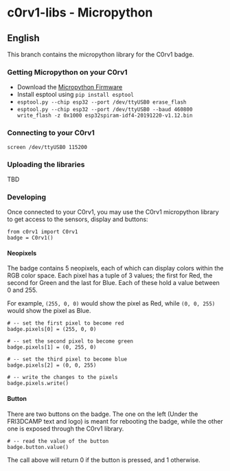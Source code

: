 # c0rv1-libs - Micropython

## English
This branch contains the micropython library for the C0rv1 badge.

### Getting Micropython on your C0rv1
- Download the [Micropython Firmware](https://micropython.org/resources/firmware/esp32spiram-idf4-20191220-v1.12.bin)
- Install esptool using ```pip install esptool```
- ``` esptool.py --chip esp32 --port /dev/ttyUSB0 erase_flash ```
- ``` esptool.py --chip esp32 --port /dev/ttyUSB0 --baud 460800 write_flash -z 0x1000 esp32spiram-idf4-20191220-v1.12.bin ```

### Connecting to your C0rv1
``` screen /dev/ttyUSB0 115200 ```

### Uploading the libraries
TBD

### Developing
Once connected to your C0rv1, you may use the C0rv1 micropython library to get access to the sensors, display and buttons:

```
from c0rv1 import C0rv1
badge = C0rv1()
```

#### Neopixels
The badge contains 5 neopixels, each of which can display colors within the RGB color space. Each pixel has a tuple of 3 values; the first for Red, 
the second for Green and the last for Blue. Each of these hold a value between 0 and 255.

For example, ```(255, 0, 0)``` would show the pixel as Red, while ```(0, 0, 255)``` would show the pixel as Blue.

```
# -- set the first pixel to become red
badge.pixels[0] = (255, 0, 0)

# -- set the second pixel to become green
badge.pixels[1] = (0, 255, 0)

# -- set the third pixel to become blue
badge.pixels[2] = (0, 0, 255)

# -- write the changes to the pixels
badge.pixels.write()
```

#### Button
There are two buttons on the badge. The one on the left (Under the FRI3DCAMP text and logo) is meant for rebooting the badge, while the other one is exposed through the C0rv1 library.

```
# -- read the value of the button
badge.button.value()
```

The call above will return 0 if the button is pressed, and 1 otherwise.

